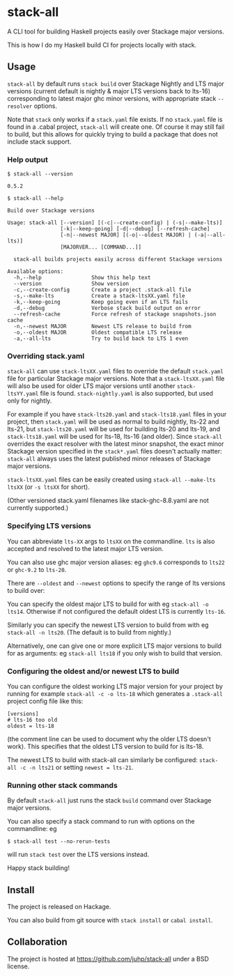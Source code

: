 # stack-all

A CLI tool for building Haskell projects easily over Stackage major versions.

This is how I do my Haskell build CI for projects locally with stack.

## Usage

`stack-all` by default runs `stack build` over Stackage Nightly and
LTS major versions
(current default is nightly & major LTS versions back to lts-16)
corresponding to latest major ghc minor versions,
with appropriate stack `--resolver` options.

Note that `stack` only works if a `stack.yaml` file exists.
If no `stack.yaml` file is found in a .cabal project,
`stack-all` will create one.
Of course it may still fail to build, but this allows for
quickly trying to build a package that does not include stack support.

### Help output
`$ stack-all --version`
```
0.5.2
```
`$ stack-all --help`
```
Build over Stackage versions

Usage: stack-all [--version] [(-c|--create-config) | (-s|--make-lts)] 
                 [-k|--keep-going] [-d|--debug] [--refresh-cache] 
                 [-n|--newest MAJOR] [(-o|--oldest MAJOR) | (-a|--all-lts)] 
                 [MAJORVER... [COMMAND...]]

  stack-all builds projects easily across different Stackage versions

Available options:
  -h,--help                Show this help text
  --version                Show version
  -c,--create-config       Create a project .stack-all file
  -s,--make-lts            Create a stack-ltsXX.yaml file
  -k,--keep-going          Keep going even if an LTS fails
  -d,--debug               Verbose stack build output on error
  --refresh-cache          Force refresh of stackage snapshots.json cache
  -n,--newest MAJOR        Newest LTS release to build from
  -o,--oldest MAJOR        Oldest compatible LTS release
  -a,--all-lts             Try to build back to LTS 1 even
```

### Overriding stack.yaml
`stack-all` can use `stack-ltsXX.yaml` files to override the default
`stack.yaml` file for particular Stackage major versions.
Note that a `stack-ltsXX.yaml` file will also be used for
older LTS major versions until another `stack-ltsYY.yaml` file is found.
`stack-nightly.yaml` is also supported, but used only for nightly.

For example if you have `stack-lts20.yaml` and `stack-lts18.yaml` files
in your project,
then `stack.yaml` will be used as normal to build nightly, lts-22 and lts-21,
but `stack-lts20.yaml` will be used for building lts-20 and lts-19,
and `stack-lts18.yaml` will be used for lts-18, lts-16 (and older).
Since `stack-all` overrides the exact resolver with the latest minor snapshot,
the exact minor Stackage version specified in the `stack*.yaml` files
doesn't actually matter: `stack-all` always uses the latest published
minor releases of Stackage major versions.

`stack-ltsXX.yaml` files can be easily created using
`stack-all --make-lts ltsXX` (or `-s ltsXX` for short).

(Other versioned stack.yaml filenames like stack-ghc-8.8.yaml
are not currently supported.)

### Specifying LTS versions
You can abbreviate `lts-XX` args to `ltsXX` on the commandline.
`lts` is also accepted and resolved to the latest major LTS version.

You can also use ghc major version aliases:
eg `ghc9.6` corresponds to `lts22` or `ghc-9.2` to `lts-20`.

There are `--oldest`  and `--newest` options to specify the range of
lts versions to build over:

You can specify the oldest major LTS to build for with eg `stack-all -o lts14`.
Otherwise if not configured the default oldest LTS is currently `lts-16`.

Similarly you can specify the newest LTS version to build from with
eg `stack-all -n lts20`. (The default is to build from nightly.)

Alternatively, one can give one or more explicit LTS major versions to build
for as arguments: eg `stack-all lts18` if you only wish to build that version.

### Configuring the oldest and/or newest LTS to build
You can configure the oldest working LTS major version for your project
by running for example `stack-all -c -o lts-18` which generates a `.stack-all`
project config file like this:
```
[versions]
# lts-16 too old
oldest = lts-18
```
(the comment line can be used to document why the older LTS doesn't work).
This specifies that the oldest LTS version to build for is lts-18.

The newest LTS to build with stack-all can similarly be configured:
`stack-all -c -n lts21` or setting `newest = lts-21`.

### Running other stack commands
By default `stack-all` just runs the stack `build` command over
Stackage major versions.

You can also specify a stack command to run with options on the commandline:
eg
```
$ stack-all test --no-rerun-tests
```
will run `stack test` over the LTS versions instead.

Happy stack building!

## Install
The project is released on Hackage.

You can also build from git source with `stack install` or `cabal install`.

## Collaboration
The project is hosted at https://github.com/juhp/stack-all
under a BSD license.
